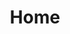 ---
html_title: Home
layout: 2006_home
old_website: true
permalink: /80.html
published: true
title: Home
---